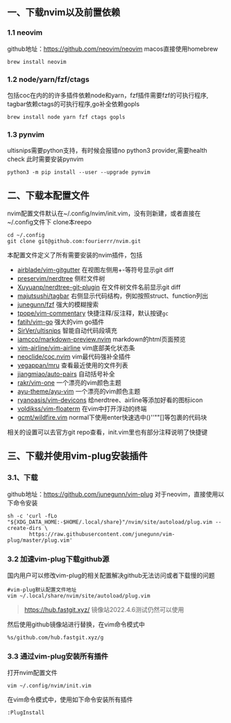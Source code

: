 ## 一、下载nvim以及前置依赖
### 1.1 neovim
github地址：https://github.com/neovim/neovim
macos直接使用homebrew
```shell
brew install neovim
```

### 1.2 node/yarn/fzf/ctags
包括coc在内的的许多插件依赖node和yarn，fzf插件需要fzf的可执行程序, tagbar依赖ctags的可执行程序,go补全依赖gopls
```shell
brew install node yarn fzf ctags gopls
```

### 1.3 pynvim
ultisnips需要python支持，有时候会报错no python3 provider,需要health check
此时需要安装pynvim
```shell
python3 -m pip install --user --upgrade pynvim
```

## 二、下载本配置文件
nvim配置文件默认在~/.config/nvim/init.vim，没有则新建，或者直接在~/.config文件下 clone本reepo
```shell
cd ~/.config
git clone git@github.com:fourierrr/nvim.git
```
本配置文件定义了所有需要安装的nvim插件，包括
- [airblade/vim-gitgutter](https://github.com/airblade/vim-gitgutter) 在视图左侧用+-等符号显示git diff
- [preservim/nerdtree](https://github.com/preservim/nerdtree) 侧栏文件树
- [Xuyuanp/nerdtree-git-plugin](https://github.com/Xuyuanp/nerdtree-git-plugin) 在文件树文件名前显示git diff
- [majutsushi/tagbar](https://github.com/preservim/tagbar) 右侧显示代码结构，例如按照struct、function列出
- [junegunn/fzf](https://github.com/junegunn/fzf) 强大的模糊搜索
- [tpope/vim-commentary](https://github.com/tpope/vim-commentary) 快捷注释/反注释，默认按键`gc`
- [fatih/vim-go](https://github.com/fatih/vim-go) 强大的vim go插件
- [SirVer/ultisnips](https://github.com/SirVer/ultisnips) 智能自动代码段填充
- [iamcco/markdown-preview.nvim](https://github.com/iamcco/markdown-preview.nvim) markdown的html页面预览
- [vim-airline/vim-airline](https://github.com/vim-airline/vim-airline) vim底部美化状态条
- [neoclide/coc.nvim](https://github.com/neoclide/coc.nvim) vim最代码强补全插件
- [yegappan/mru](https://github.com/yegappan/mru) 查看最近使用的文件列表
- [jiangmiao/auto-pairs](https://github.com/jiangmiao/auto-pairs) 自动括号补全
- [rakr/vim-one](https://github.com/rakr/vim-one) 一个漂亮的vim颜色主题
- [ayu-theme/ayu-vim](https://github.com/ayu-theme/ayu-vim) 一个漂亮的vim颜色主题
- [ryanoasis/vim-devicons](https://github.com/ryanoasis/vim-devicons) 给nerdtree、airline等添加好看的图标icon
- [voldikss/vim-floaterm](https://github.com/voldikss/vim-floaterm) 在vim中打开浮动的终端
- [gcmt/wildfire.vim](https://github.com/gcmt/wildfire.vim) normal下使用enter快速选中()''""[]等包裹的代码块  

相关的设置可以去官方git repo查看，init.vim里也有部分注释说明了快捷键

## 三、下载并使用vim-plug安装插件
### 3.1、下载
github地址：https://github.com/junegunn/vim-plug
对于neovim，直接使用以下命令安装
```sheell
sh -c 'curl -fLo "${XDG_DATA_HOME:-$HOME/.local/share}"/nvim/site/autoload/plug.vim --create-dirs \
       https://raw.githubusercontent.com/junegunn/vim-plug/master/plug.vim'
```
### 3.2 加速vim-plug下载github源
国内用户可以修改vim-plug的相关配置解决github无法访问或者下载慢的问题
```shell
#vim-plug默认配置文件地址
vim ~/.local/share/nvim/site/autoload/plug.vim
```

> https://hub.fastgit.xyz/ 镜像站2022.4.6测试仍然可以使用 


然后使用github镜像站进行替换，在vim命令模式中
```vim
%s/github.com/hub.fastgit.xyz/g
```

### 3.3 通过vim-plug安装所有插件
打开nvim配置文件
```shell
vim ~/.config/nvim/init.vim
```
在vim命令模式中，使用如下命令安装所有插件
```vim
:PlugInstall
```

